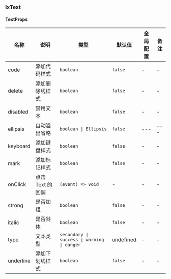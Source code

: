 ### IxText

#### TextProps

| 名称 | 说明 | 类型  | 默认值 | 全局配置 | 备注 |
| --- | --- | --- | --- | --- | --- |
| code | 添加代码样式 | `boolean` | `false` | - | - |
| delete | 添加删除线样式 | `boolean` | `false` | - | - |
| disabled | 禁用文本 | `boolean` | `false` | - | - |
| ellipsis | 自动溢出省略 | `boolean \| Ellipsis` | `false` | --- | --- |
| keyboard | 添加键盘样式 | `boolean` | `false` | - | - |
| mark | 添加标记样式 | `boolean` | `false` | - | - |
| onClick | 点击 Text 的回调 | `(event) => void` | - | - | - |
| strong | 是否加粗 | `boolean` | `false` | - | - |
| italic | 是否斜体 | `boolean` | `false` | - | - |
| type | 文本类型 | `secondary \| success \| warning \| danger`  | undefined | - | - |
| underline | 添加下划线样式 | `boolean` | `false` | - | - |
